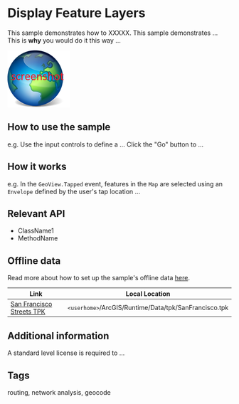 # Display Feature Layers

This sample demonstrates how to XXXXX.
This sample demonstrates ...
This is **why** you would do it this way ...

![](screenshot.png)

## How to use the sample

e.g. Use the input controls to define a ... Click the "Go" button to ...

## How it works

e.g. In the `GeoView.Tapped` event, features in the `Map` are selected using an `Envelope` defined by the user's tap location ...

## Relevant API

 - ClassName1
 - MethodName

## Offline data

Read more about how to set up the sample's offline data [here](http://links.esri.com/ArcGISRuntimeQtSamples).

Link | Local Location
---------|-------|
|[San Francisco Streets TPK](https://www.arcgis.com/home/item.html?id=3f1bbf0ec70b409a975f5c91f363fe7d)| `<userhome>`/ArcGIS/Runtime/Data/tpk/SanFrancisco.tpk |

## Additional information

A standard level license is required to ...

## Tags

routing, network analysis, geocode

